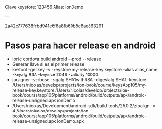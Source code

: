 Clave keystore: 123456
Alias: ionDemo

--

2a42c777638fcbd941e6f6a8fb60b5c6ae863291

# Pasos para hacer release en android

- ionic cordova:build android --prod --release
- Generar llave si es el primer release
- keytool -genkey -v -keystore my-release-key.keystore -alias alias_name -keyalg RSA -keysize 2048 -validity 10000
- jarsigner -verbose -sigalg SHA1withRSA -digestalg SHA1 -keystore /Users/nicolas/develop/projects/ion-book/course/keysApp105/my-release-key.keystore /Users/nicolas/develop/projects/ion-book/course/app105/platforms/android/build/outputs/apk/android-release-unsigned.apk ionDemo
- /Users/nicolas/Development/android-sdk/build-tools/25.0.2/zipalign -v 4 /Users/nicolas/develop/projects/ion-book/course/app105/platforms/android/build/outputs/apk/android-release-unsigned.apk ionDemo.apk